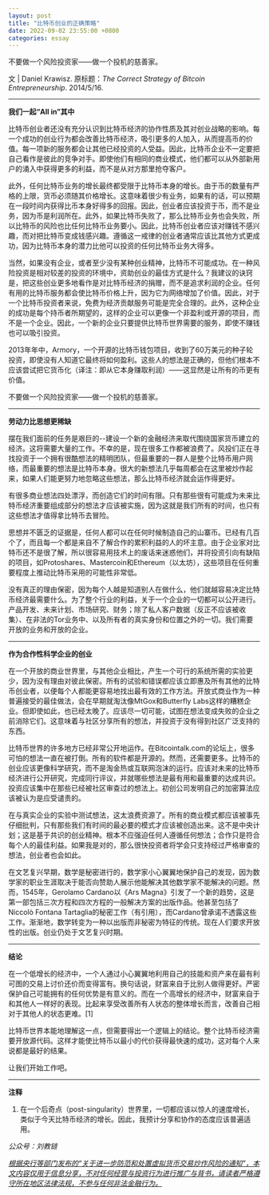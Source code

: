 ```yaml
---
layout: post
title: "比特币创业的正确策略"
date: 2022-09-02 23:55:00 +0800
categories: essay
---
```


不要做一个风险投资家——做一个投机的慈善家。

文 | Daniel Krawisz. 原标题：*The Correct Strategy of Bitcoin Entrepreneurship*. 2014/5/16.

* * *

**我们一起“All in”其中**

比特币创业者还没有充分认识到比特币经济的协作性质及其对创业战略的影响。每一个成功的创业行为都会改善比特币经济，吸引更多的人加入，从而提高币的价值。每一项新的服务都会让其他已经投资的人受益。因此，比特币企业不一定要把自己看作是彼此的竞争对手。即使他们有相同的商业模式，他们都可以从外部新用户的涌入中获得更多的利益，而不是从对方那里抢夺客户。

此外，任何比特币业务的增长最终都受限于比特币本身的增长。由于币的数量有严格的上限，货币必须随其价格增长。这意味着很少有业务，如果有的话，可以预期在一段时间内获得比币本身好得多的回报。因此，创业者应该投资于币，而不是业务，因为币是利润所在。此外，如果比特币失败了，那么比特币业务也会失败，所以比特币的风险也比任何比特币业务要小。因此，比特币创业者应该对赚钱不感兴趣，而对把比特币变成钱感兴趣。遵循这一戒律的创业者通常应该比其他方式更成功，因为比特币本身的潜力比他可以投资的任何比特币业务大得多。

当然，如果没有企业，或者至少没有某种创业精神，比特币不可能成功。在一种风险投资是相对较差的投资的环境中，资助创业的最佳方式是什么？我建议的诀窍是，把这些创业更多地看作是对比特币经济的捐赠，而不是追求利润的企业。任何有用的比特币服务都会使比特币价格上升，因为它为网络增加了价值。因此，对于一个比特币投资者来说，免费为经济贡献服务可能是完全合理的。此外，这种企业的成功是每个持币者所期望的，这样的企业可以更像一个非盈利或开源的项目，而不是一个企业。因此，一个新的企业只要提供比特币世界需要的服务，即使不赚钱也可以吸引投资。

2013年年中，Armory，一个开源的比特币钱包项目，收到了60万美元的种子轮投资，即使没有人知道它最终将如何盈利。这些人的想法是正确的，但他们根本不应该尝试把它货币化（译注：即从它本身赚取利润）——这显然是让所有的币更有价值。

不要做一个风险投资家——做一个投机的慈善家。

* * *

**劳动力比思想更稀缺**

摆在我们面前的任务是艰巨的--建设一个新的金融经济来取代围绕国家货币建立的经济。这将需要大量的工作。不幸的是，现在很多工作都被浪费了。风投们正在寻找投资于一个拥有很酷想法的精明团队，但最重要的一群人是整个比特币用户网络，而最重要的想法是比特币本身。很大的新想法几乎每周都会在这里被炒作起来，如果人们能更努力地忽略这些想法，那么比特币经济就会运作得更好。

有很多商业想法四处漂浮，而创造它们的时间有限。只有那些很有可能成为未来比特币经济重要组成部分的想法才应该被实施，因为这就是我们所有的时间，也只有这些想法才值得拿比特币去冒险。

思想并不匮乏的证据是，任何人都可以在任何时候制造自己的山寨币。已经有几百个了，而且每一个都是来自不了解合作的累积利益的人的坏主意。由于企业家对比特币还不是很了解，所以很容易用技术上的废话来迷惑他们，并将投资引向有缺陷的项目，如Protoshares、Mastercoin和Ethereum（以太坊），这些项目在任何重要程度上推动比特币采用的可能性非常低。

没有真正的理由保密，因为每个人越是知道别人在做什么，他们就越容易决定比特币经济最需要什么。为了整个行业的利益，关于一个企业的一切都可以公开进行。产品开发、未来计划、市场研究、财务；除了私人客户数据（反正不应该被收集）、在非法的Tor业务中、以及所有者的真实身份和位置之外的一切。我们需要开放的业务和开放的企业。

* * *

**作为合作性科学企业的创业**

在一个开放的商业世界里，与其他企业相比，产生一个可行的系统所需的实验更少，因为没有理由对彼此保密。所有的试验和错误都应该立即惠及所有其他的比特币创业者，以便每个人都能更容易地找出最有效的工作方法。开放式商业作为一种普遍接受的最佳做法，会在早期就淘汰像MtGox和Butterfly Labs这样的糟糕企业。但即使如此，也已经太晚了。应该尽一切可能，试图在想法变成失败的企业之前消除它们。这意味着与社区分享所有的想法，并投资于没有得到社区广泛支持的东西。

比特币世界的许多地方已经非常公开地运作。在Bitcointalk.com的论坛上，很多可怕的想法一直在被打倒。所有的软件都是开源的。然而，还需要更多。比特币的创业应该更像科学研究，而不是淘金热或互联网泡沫的运行。应该对未来的比特币经济进行公开研究，完成同行评议，并就哪些想法是最有用和最重要的达成共识。投资应该集中在那些已经被社区审查过的想法上。初创公司发明自己的加密算法应该被认为是应受谴责的。

在与真实企业的实验中测试想法，这太浪费资源了。所有的商业模式都应该被事先仔细批判，只有那些我们有时间的最必要的模式才应该被创造出来。这不是中央计划；这是基于共识的创业精神。根本不应强迫任何人遵循任何想法；合作只是符合每个人的最佳利益。如果我是对的，那么很快投资者将学会只支持经过严格审查的想法，创业者也会如此。

在文艺复兴早期，数学是秘密进行的，数学家小心翼翼地保护自己的发现，因为数学家的职业生涯取决于能否向赞助人展示他能解决其他数学家不能解决的问题。然而，1545年，Gerolamo Cardano以《Ars Magna》引发了一个新的趋势，这是第一部包括三次方程和四次方程的一般解决方案的出版作品。他甚至包括了Niccolò Fontana Tartaglia的秘密工作（有引用），而Cardano曾承诺不透露这些工作。渐渐地，数学转变为一种以出版而非秘密为特征的传统。现在人们要求开放性的出版。创业仍处于文艺复兴时期。

* * *

**结论**

在一个低增长的经济中，一个人通过小心翼翼地利用自己的技能和资产来在最有利可图的交易上讨价还价而变得富有。换句话说，财富来自于比别人做得更好。严密保护自己可能拥有的任何优势是有意义的。而在一个高增长的经济中，财富来自于和其他人一样好的表现。比起来享受改善所有人状态的整体增长而言，改善自己相对于其他人的状态更难。[1]

比特币世界本能地理解这一点，但需要得出一个逻辑上的结论。整个比特币经济需要开放源代码。这样才能使比特币以最小的代价获得最快速的成功，这对每个人来说都是最好的结果。

让我们开始工作吧。

* * *

**注释**

1. 在一个后奇点（post-singularity）世界里，一切都应该以惊人的速度增长，类似于今天比特币经济的增长。因此，我预计分享和协作的态度应该普遍适用。

*公众号：刘教链*

<u>*根据央行等部门发布的“关于进一步防范和处置虚拟货币交易炒作风险的通知”，本文内容仅用于信息分享，不对任何经营与投资行为进行推广与背书，请读者严格遵守所在地区法律法规，不参与任何非法金融行为。*</u>
